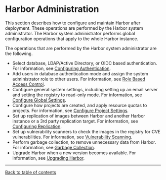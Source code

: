 # Harbor Administration

This section describes how to configure and maintain Harbor after deployment. These operations are performed by the Harbor system administrator. The Harbor system administrator performs global configuration operations that apply to the whole Harbor instance.

The operations that are performed by the Harbor system administrator are the following.

- Select database, LDAP/Active Directory, or OIDC based authentication. For information, see [Configuring Authentication](configure_authentication/configure_authentication.md).
- Add users in database authentication mode and assign the system administrator role to other users. For information, see [Role Based Access Control](managing_users/rbac.md).
- Configure general system settings, including setting up an email server and setting the registry to read-only mode. For information, see [Configure Global Settings](general_settings.md).
- Configure how projects are created, and apply resource quotas to projects. For information, see [Configure Project Settings](configure_project_settings.md).
- Set up replication of images between Harbor and another Harbor instance or a 3rd party replication target. For information, see [Configuring Replication](configuring_replication/configuring_replication.md).
- Set up vulnerability scanners to check the images in the registry for CVE vulnerabilities. For information, see [Vulnerability Scanning](vulnerability_scanning/vulnerability_scanning.md).
- Perform garbage collection, to remove unnecessary data from Harbor. For information, see [Garbage Collection](garbage_collection.md).
- Upgrade Harbor when a new version becomes available. For information, see [Upgrading Harbor](upgrade/upgrade_harbor.md).

----------

[Back to table of contents](../_index.md)